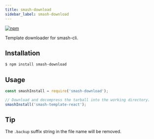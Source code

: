```yaml
---
title: smash-download
sidebar_label: smash-download
---
```


<a class="link-npm-version" href="https://www.npmjs.com/package/smash-download" target="_blank" title="npm">
    <img src="https://img.shields.io/npm/v/smash-download" alt="npm"/>
</a>

Template downloader for smash-cli.

## Installation

```bash
$ npm install smash-download
```

## Usage

```javascript
const smashInstall = require('smash-download');

// Download and decompress the tarball into the working directory.
smashInstall('smash-template-react');
```

## Tip

The `.backup` suffix string in the file name will be removed.
